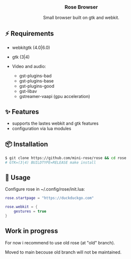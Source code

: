 <br>
<h3 align=center>Rose Browser</h3>

<p align=center>
Small browser built on gtk and webkit. <br>
</p>

## ⚡️ Requirements
  - webkitgtk (4.0|6.0)
  - gtk (3|4)
  
  - Video and audio:
  	- gst-plugins-bad
	- gst-plugins-base
	- gst-plugins-good
	- gst-libav
	- gstreamer-vaapi (gpu acceleration)
	
## ✨ Features
  - supports the lastes webkit and gtk features
  - configuration via lua modules
  
## 📦 Installation
```sh
$ git clone https://github.com/mini-rose/rose && cd rose
# GTK=(3|4) BUILDTYPE=RELEASE make install
```

## 🚀 Usage
Configure rose in ~/.config/rose/init.lua:
```lua
rose.startpage = "https://duckduckgo.com"

rose.webkit = {
	gestures = true
}
```

## Work in progress

For now i recommend to use old rose (at "old" branch).

Moved to main becouse old branch will not be maintained.
